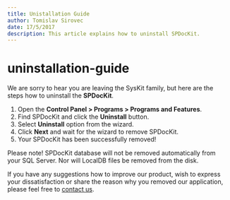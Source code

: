 ```yaml
---
title: Unistallation Guide
author: Tomislav Sirovec
date: 17/5/2017
description: This article explains how to uninstall SPDocKit.
---
```


# uninstallation-guide

We are sorry to hear you are leaving the SysKit family, but here are the steps how to uninstall the **SPDocKit**.

1. Open the **Control Panel &gt; Programs &gt; Programs and Features**.
2. Find SPDocKit and click the **Uninstall** button.
3. Select **Uninstall** option from the wizard.
4. Click **Next** and wait for the wizard to remove SPDocKit.
5. Your SPDocKit has been successfully removed!

Please note! SPDocKit database will not be removed automatically from your SQL Server. Nor will LocalDB files be removed from the disk.

If you have any suggestions how to improve our product, wish to express your dissatisfaction or share the reason why you removed our application, please feel free to [contact us](https://www.spdockit.com/support/contact-us/).

